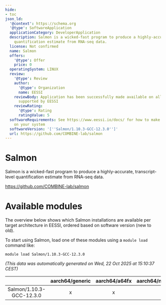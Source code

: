 ```yaml
---
hide:
- toc
json_ld:
  '@context': https://schema.org
  '@type': SoftwareApplication
  applicationCategory: DeveloperApplication
  description: Salmon is a wicked-fast program to produce a highly-accurate, transcript-level
    quantification estimate from RNA-seq data.
  license: Not confirmed
  name: Salmon
  offers:
    '@type': Offer
    price: 0
  operatingSystem: LINUX
  review:
    '@type': Review
    author:
      '@type': Organization
      name: EESSI
    reviewBody: Application has been successfully made available on all architectures
      supported by EESSI
    reviewRating:
      '@type': Rating
      ratingValue: 5
  softwareRequirements: See https://www.eessi.io/docs/ for how to make EESSI available
    on your system
  softwareVersion: '[''Salmon/1.10.3-GCC-12.3.0'']'
  url: https://github.com/COMBINE-lab/salmon
---
```


Salmon
======


Salmon is a wicked-fast program to produce a highly-accurate, transcript-level quantification estimate from RNA-seq data.

https://github.com/COMBINE-lab/salmon
# Available modules


The overview below shows which Salmon installations are available per target architecture in EESSI, ordered based on software version (new to old).

To start using Salmon, load one of these modules using a `module load` command like:

```shell
module load Salmon/1.10.3-GCC-12.3.0
```

*(This data was automatically generated on Wed, 22 Oct 2025 at 15:10:37 CEST)*

| |aarch64/generic|aarch64/a64fx|aarch64/neoverse_n1|aarch64/neoverse_v1|aarch64/nvidia/grace|x86_64/generic|x86_64/amd/zen2|x86_64/amd/zen3|x86_64/amd/zen4|x86_64/intel/cascadelake|x86_64/intel/haswell|x86_64/intel/icelake|x86_64/intel/sapphirerapids|x86_64/intel/skylake_avx512|
| :---: | :---: | :---: | :---: | :---: | :---: | :---: | :---: | :---: | :---: | :---: | :---: | :---: | :---: | :---: |
|Salmon/1.10.3-GCC-12.3.0|x|x|x|x|x|x|x|x|x|x|x|x|x|x|

